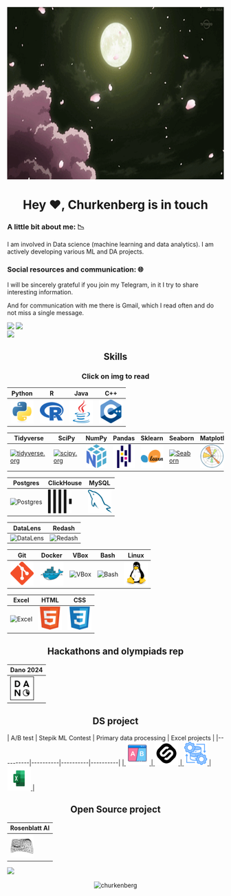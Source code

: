 <img src="https://github.com/churkenberg/churkenberg/blob/main/gifs/628af8665e4ed06f21588600c9d0c3c96a1d8df5e8ccd2c1e9465d9d3a762040.gif" alt="MasterHead" height="400" width="100%">
<h1 align="center">Hey ❤️, Churkenberg is in touch</h1>

### A little bit about me: 📉
I am involved in Data science (machine learning and data analytics). I am actively developing various ML and DA projects.

<!--<img src="https://user-images.githubusercontent.com/74038190/212747107-5b654ba5-31c6-4366-b42b-51b822e9bc52.gif">-->

### Social resources and communication: 🌐
I will be sincerely grateful if you join my Telegram, in it I try to share interesting information.

And for communication with me there is Gmail, which I read often and do not miss a single message.


<div> 
<a href="https://t.me/churkenberg" target="_blank"><img src="https://img.shields.io/badge/Telegram-blue?style=for-the-badge&logo=telegram&logoColor=white" target="_blank"></a>
<a href = "mailto:ichugynov@gmail.com"><img src="https://img.shields.io/badge/-Gmail-%23333?style=for-the-badge&logo=gmail&logoColor=white" target="_blank"></a>
</div>

<img src="https://user-images.githubusercontent.com/73097560/115834477-dbab4500-a447-11eb-908a-139a6edaec5c.gif">

<h2 align="center">Skills</h2>
<h3 align="center">Click on img to read</h3>


<!--#### Prog Lang-->
| Python | R | Java | C++ |
|----------|----------|----------|----------|
|<a href="https://www.python.org/" target="_blank"> <img src="https://github.com/devicons/devicon/blob/master/icons/python/python-original.svg" title="python.org"  alt="python.org" width="55" height="55"/> </a>|<a href="https://www.r-project.org/" target="_blank"> <img src="https://github.com/devicons/devicon/blob/master/icons/r/r-plain.svg" title="r-project.org"  alt="r-project.org" width="55" height="55"/> </a>|<a href="https://www.java.com" target="_blank"> <img src="https://github.com/devicons/devicon/blob/master/icons/java/java-original.svg" title="java.com"  alt="java.com" width="55" height="55"/> </a>|<a href="https://isocpp.org/" target="_blank"> <img src="https://github.com/devicons/devicon/blob/master/icons/cplusplus/cplusplus-original.svg" title="isocpp.org"  alt="isocpp.org" width="55" height="55"/> </a>|


<!--#### Libraries and Frameworks-->
| Tidyverse | SciPy | NumPy | Pandas | Sklearn | Seaborn | Matplotlib |
|----------|----------|----------|----------|----------|----------|----------|
|<a href="https://www.tidyverse.org/" target="_blank"> <img src="https://upload.wikimedia.org/wikipedia/commons/f/ff/Tidyverse_hex_logo.png" title="tidyverse.org"  alt="tidyverse.org" width="55" height="55"/> </a>|<a href="https://scipy.org/" target="_blank"> <img src="https://upload.wikimedia.org/wikipedia/commons/thumb/b/b2/SCIPY_2.svg/768px-SCIPY_2.svg.png" title="scipy.org" alt="scipy.org" width="55" height="55"/> </a>|<a href="https://numpy.org/" target="_blank"> <img src="https://github.com/devicons/devicon/blob/master/icons/numpy/numpy-original.svg" title="numpy.org" alt="numpy.org" width="55" height="55"/> </a>|<a href="" target="_blank"> <img src="https://github.com/devicons/devicon/blob/master/icons/pandas/pandas-original.svg" title="Pandas" alt="Pandas" width="55" height="55"/> </a>|<a href="" target="_blank"> <img src="https://github.com/devicons/devicon/blob/master/icons/scikitlearn/scikitlearn-original.svg" title="sklearn" alt="sklearn" width="55" height="55"/> </a>|<a href="" target="_blank"> <img src="https://user-images.githubusercontent.com/315810/92159303-30d41100-edfb-11ea-8107-1c5352202571.png" title="Seaborn" alt="Seaborn" width="55" height="55"/> </a>|<a href="" target="_blank"> <img src="https://github.com/devicons/devicon/blob/master/icons/matplotlib/matplotlib-original.svg" title="Matplotlib"  alt="Matplotlib" width="55" height="55"/> </a>|


<!--#### DBMS-->
| Postgres | ClickHouse | MySQL |
|----------|----------|----------|
|<img src="https://cdn.iconscout.com/icon/free/png-256/free-postgresql-8-1175119.png?f=webp" title="Postgres" alt="Postgres" width="55" height="55"/>|<img src="https://github.com/churkenberg/churkenberg/blob/main/image/clickhouse-seeklogo.png" title="ClickHouse" alt="ClickHouse" width="55" height="55"/>|<img src="https://github.com/devicons/devicon/blob/master/icons/mysql/mysql-original.svg" title="MySQL" alt="MySQL" width="55" height="55"/>|


<!--#### BI-->
| DataLens | Redash |
|----------|----------|
|<img src="https://336118.selcdn.ru/Gutsy-Culebra/products/Yandex-DataLens-Logo.png" title="DataLens" alt="DataLens" width="55" height="55"/>|<img src="https://redash.io/assets/images/redash-256.png" title="Redash" alt="Redash" width="55" height="55"/>|


<!--#### OPS-->
| Git | Docker | VBox | Bash | Linux |
|----------|----------|----------|----------|----------|
|<img src="https://github.com/devicons/devicon/blob/master/icons/git/git-original.svg" title="Git" alt="Git" width="55" height="55"/>|<img src="https://github.com/devicons/devicon/blob/master/icons/docker/docker-original.svg" title="Docker" alt="Docker" width="55" height="55"/>| <img src="https://upload.wikimedia.org/wikipedia/commons/d/d5/Virtualbox_logo.png" title="VBox" alt="VBox" width="55" height="55"/>|<img src="https://upload.wikimedia.org/wikipedia/commons/thumb/4/4b/Bash_Logo_Colored.svg/1200px-Bash_Logo_Colored.svg.png" title="Bash"  alt="Bash" width="55" height="55"/>|<img src="https://github.com/devicons/devicon/blob/master/icons/linux/linux-original.svg" title="Linux"  alt="Linux" width="55" height="55"/>|

<!--#### Other-->
Excel | HTML | CSS |
|----------|----------|----------|
<img src="https://upload.wikimedia.org/wikipedia/commons/8/87/LibreOffice_7.5_Calc_Icon.png" title="Excel" alt="Excel" width="55" height="55"/>|<img src="https://github.com/devicons/devicon/blob/master/icons/html5/html5-original.svg" title="HTML"  alt="HTML" width="55" height="55"/> |<img src="https://github.com/devicons/devicon/blob/master/icons/css3/css3-original.svg" title="CSS"  alt="CSS" width="55" height="55"/>|

<h2 align="center">Hackathons and olympiads rep</h2>

| Dano 2024 |
|----------|
|<a href="https://github.com/churkenberg/dano_2024" target="_blank"> <img src="https://github.com/churkenberg/churkenberg/blob/main/image/dano_logo.png" title="github.com/churkenberg/dano_2024"  alt="github.com/churkenberg/dano_2024" width="55" height="55"/> </a>|

<h2 align="center">DS project</h2>
<div>
| A/B test | Stepik ML Сontest | Primary data processing | Excel projects |
|----------|----------|----------|----------|
|<a href="https://github.com/churkenberg/ab_test" target="_blank"> <img src="https://github.com/churkenberg/churkenberg/blob/main/image/abtest_logo.png" title="github.com/churkenberg/ab_test"  alt="github.com/churkenberg/ab_test" width="55" height="55"/> </a>|<a href="https://github.com/churkenberg/stepik_ml_contest" target="_blank"> <img src="https://github.com/churkenberg/churkenberg/blob/main/image/stepic_logo.png" title="github.com/churkenberg/stepik_ml_contest"  alt="github.com/churkenberg/stepik_ml_contest" width="55" height="55"/> </a>|<a href="https://github.com/churkenberg/primary_data_processing" target="_blank"> <img src="https://github.com/churkenberg/churkenberg/blob/main/image/db_logo.png" title="github.com/churkenberg/primary_data_processing"  alt="github.com/churkenberg/primary_data_processing" width="55" height="55"/> </a>|<a href="https://github.com/churkenberg/excel_projects" target="_blank"> <img src="https://github.com/churkenberg/churkenberg/blob/main/image/excel_logo.png" title="github.com/churkenberg/excel_projects"  alt="github.com/churkenberg/excel_projects" width="55" height="55"/> </a>|
</div>

<h2 align="center">Open Source project</h2>

| Rosenblatt AI |
|----------|
|<a href="https://github.com/churkenberg/Rosenblatt_ai" target="_blank"> <img src="https://github.com/churkenberg/Rosenblatt_ai/blob/main/design/logo/without_background.png" title="github.com/churkenberg/Rosenblatt_ai"  alt="github.com/churkenberg/Rosenblatt_ai" width="55" height="55"/> </a>|

<img src="https://user-images.githubusercontent.com/73097560/115834477-dbab4500-a447-11eb-908a-139a6edaec5c.gif">

<p align="center">
  <img src="https://github-readme-stats.vercel.app/api/top-langs?username=churkenberg&show_icons=true&locale=en&layout=compact" alt="churkenberg" />
</p>

<!--<div align="center">
  <img src="https://user-images.githubusercontent.com/74038190/226127923-0e8b7792-7b3c-462b-951b-63c96ba1a5af.gif" alt="MasterHead">
</div>-->
